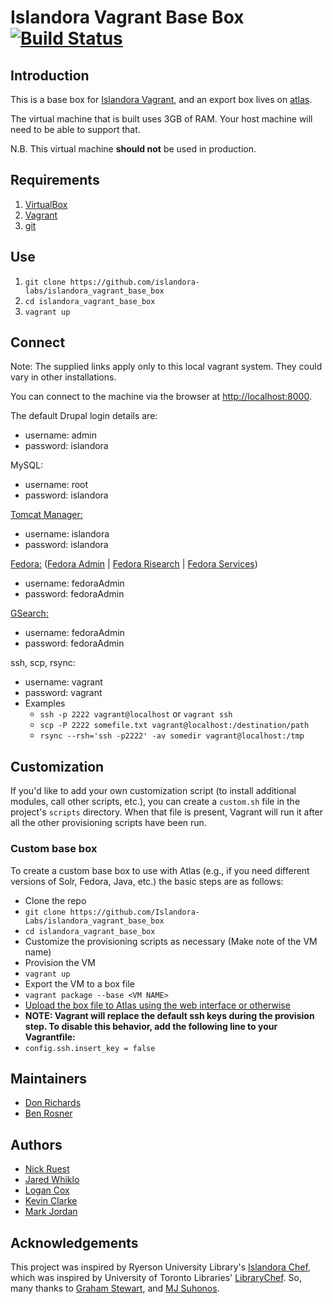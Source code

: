# Islandora Vagrant Base Box [![Build Status](https://travis-ci.org/Islandora-Labs/islandora_vagrant_base_box.svg?branch=master)](https://travis-ci.org/Islandora-Labs/islandora_vagrant_base_box)

## Introduction

This is a base box for [Islandora Vagrant](https://github.com/Islandora-Labs/islandora_vagrant), and an export box lives on [atlas](https://atlas.hashicorp.com/ruebot/boxes/islandora-base).

The virtual machine that is built uses 3GB of RAM. Your host machine will need to be able to support that.

N.B. This virtual machine **should not** be used in production.

## Requirements

1. [VirtualBox](https://www.virtualbox.org/)
2. [Vagrant](http://www.vagrantup.com)
3. [git](https://git-scm.com/)

## Use

1. `git clone https://github.com/islandora-labs/islandora_vagrant_base_box`
2. `cd islandora_vagrant_base_box`
3. `vagrant up`

## Connect

Note: The supplied links apply only to this local vagrant system. They could vary in other installations. 

You can connect to the machine via the browser at [http://localhost:8000](http://localhost:8000).

The default Drupal login details are:
  - username: admin
  - password: islandora

MySQL:
  - username: root
  - password: islandora

[Tomcat Manager:](http://localhost:8080/manager)
  - username: islandora
  - password: islandora

[Fedora:](http://localhost:8080/fedora/) ([Fedora Admin](http://localhost:8080/fedora/admin) | [Fedora Risearch](http://localhost:8080/fedora/risearch) | [Fedora Services](http://localhost:8080/fedora/services/))
  - username: fedoraAdmin
  - password: fedoraAdmin

[GSearch:](http://localhost:8080/fedoragsearch/rest)
  - username: fedoraAdmin
  - password: fedoraAdmin

ssh, scp, rsync:
  - username: vagrant
  - password: vagrant
  - Examples
    - `ssh -p 2222 vagrant@localhost` or `vagrant ssh`
    - `scp -P 2222 somefile.txt vagrant@localhost:/destination/path`
    - `rsync --rsh='ssh -p2222' -av somedir vagrant@localhost:/tmp`

## Customization

If you'd like to add your own customization script (to install additional modules, call other scripts, etc.), you can create a `custom.sh` file in the project's `scripts` directory. When that file is present, Vagrant will run it after all the other provisioning scripts have been run.

### Custom base box
To create a custom base box to use with Atlas (e.g., if you need different versions of Solr, Fedora, Java, etc.) the basic steps are as follows: 
- Clone the repo 
 - `git clone https://github.com/Islandora-Labs/islandora_vagrant_base_box`
 - `cd islandora_vagrant_base_box`
- Customize the provisioning scripts as necessary (Make note of the VM name)
- Provision the VM
 - `vagrant up`
- Export the VM to a box file 
 - `vagrant package --base <VM NAME>`
- [Upload the box file to Atlas using the web interface or otherwise](https://atlas.hashicorp.com/help/vagrant/boxes/create)
- **NOTE: Vagrant will replace the default ssh keys during the provision step. To disable this behavior, add the following line to your Vagrantfile:** 
 - `config.ssh.insert_key = false`

## Maintainers

* [Don Richards](https://github.com/donrichards)
* [Ben Rosner](https://github.com/br2490)

## Authors

* [Nick Ruest](https://github.com/ruebot)
* [Jared Whiklo](https://github.com/whikloj)
* [Logan Cox](https://github.com/lo5an)
* [Kevin Clarke](https://github.com/ksclarke)
* [Mark Jordan](https://github.com/mjordan)

## Acknowledgements

This project was inspired by Ryerson University Library's [Islandora Chef](https://github.com/ryersonlibrary/islandora_chef), which was inspired by University of Toronto Libraries' [LibraryChef](https://github.com/utlib/chef-islandora). So, many thanks to [Graham Stewart](https://github.com/whitepine23), and [MJ Suhonos](http://github.com/mjsuhonos/).
